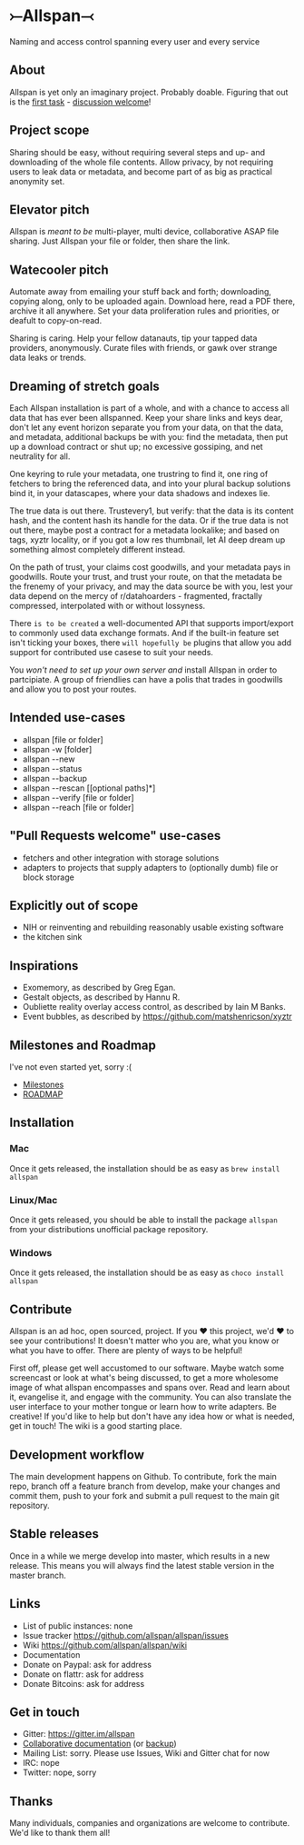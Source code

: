 # ⤚Allspan⤙ 
Naming and access control spanning every user and every service

## About
Allspan is yet only an imaginary project. Probably doable. Figuring that out is the [first task](https://github.com/allspan/allspan/issues/1) - [discussion welcome](https://gitter.im/allspan)!

## Project scope
Sharing should be easy, without requiring several steps and up- and downloading of the whole file contents. Allow privacy, by not requiring users to leak data or metadata, and become part of as big as practical anonymity set.

## Elevator pitch
Allspan is _meant to be_ multi-player, multi device, collaborative ASAP file sharing. Just Allspan your file or folder, then share the link. 

## Watecooler pitch
Automate away from emailing your stuff back and forth; downloading, copying along, only to be uploaded again. Download here, read a PDF there, archive it all anywhere. Set your data proliferation rules and priorities, or deafult to copy-on-read.

Sharing is caring. Help your fellow datanauts, tip your tapped data providers, anonymously. Curate files with friends, or gawk over strange data leaks or trends.

## Dreaming of stretch goals
Each Allspan installation is part of a whole, and with a chance to access all data that has ever been allspanned. Keep your share links and keys dear, don't let any event horizon separate you from your data, on that the data, and metadata, additional backups be with you: find the metadata, then put up a download contract or shut up; no excessive gossiping, and net neutrality for all.

One keyring to rule your metadata, one trustring to find it, one ring of fetchers to bring the referenced data, and into your plural backup solutions bind it, in your datascapes, where your data shadows and indexes lie.

The true data is out there. Trustevery1, but verify: that the data is its content hash, and the content hash its handle for the data. Or if the true data is not out there, maybe post a contract for a metadata lookalike; and based on tags, xyztr locality, or if you got a low res thumbnail, let AI deep dream up something almost completely different instead.

On the path of trust, your claims cost goodwills, and your metadata pays in goodwills. Route your trust, and trust your route, on that the metadata be the frenemy of your privacy, and may the data source be with you, lest your data depend on the mercy of r/datahoarders - fragmented, fractally compressed, interpolated with or without lossyness.

There `is to be created` a well-documented API that supports import/export to commonly used data exchange formats. And if the built-in feature set isn't ticking your boxes, there `will hopefully be` plugins that allow you add support for contributed use casese to suit your needs.

You _won't need to set up your own server and_ install Allspan in order to partcipiate. A group of friendlies can have a polis that trades in goodwills and allow you to post your routes.

## Intended use-cases
- allspan [file or folder]
- allspan -w [folder]
- allspan --new
- allspan --status
- allspan --backup
- allspan --rescan [[optional paths]\*]
- allspan --verify [file or folder]
- allspan --reach [file or folder]

## "Pull Requests welcome" use-cases
- fetchers and other integration with storage solutions
- adapters to projects that supply adapters to (optionally dumb) file or block storage

## Explicitly out of scope
- NIH or reinventing and rebuilding reasonably usable existing software
- the kitchen sink

## Inspirations
- Exomemory, as described by Greg Egan.
- Gestalt objects, as described by Hannu R.
- Oubliette reality overlay access control, as described by Iain M Banks.
- Event bubbles, as described by https://github.com/matshenricson/xyztr

## Milestones and Roadmap
I've not even started yet, sorry :(
- [Milestones](https://github.com/allspan/allspan/milestones)
- [ROADMAP](https://github.com/allspan/allspan/blob/master/ROADMAP.md)

## Installation

### Mac
Once it gets released, the installation should be as easy as `brew install allspan`

### Linux/Mac
Once it gets released, you should be able to install the package `allspan` from your distributions unofficial package repository.

### Windows
Once it gets released, the installation should be as easy as `choco install allspan`

## Contribute
Allspan is an ad hoc, open sourced, project. If you ❤ this project, we'd ❤ to see your contributions! It doesn't matter who you are, what you know or what you have to offer. There are plenty of ways to be helpful!

First off, please get well accustomed to our software. Maybe watch some screencast or look at what's being discussed, to get a more wholesome image of what allspan encompasses and spans over. Read and learn about it, evangelise it, and engage with the community. You can also translate the user interface to your mother tongue or learn how to write adapters. Be creative!
If you'd like to help but don't have any idea how or what is needed, get in touch! The wiki is a good starting place.

## Development workflow
The main development happens on Github. To contribute, fork the main repo, branch off a feature branch from develop, make your changes and commit them, push to your fork and submit a pull request to the main git repository.

## Stable releases
Once in a while we merge develop into master, which results in a new release. This means you will always find the latest stable version in the master branch.

## Links
- List of public instances: none
- Issue tracker https://github.com/allspan/allspan/issues
- Wiki https://github.com/allspan/allspan/wiki
- Documentation
- Donate on Paypal: ask for address
- Donate on flattr: ask for address
- Donate Bitcoins: ask for address

## Get in touch
- Gitter: https://gitter.im/allspan
- [Collaborative documentation](https://etherpad.fr/p/allspan) (or [backup](https://etherpad.net/p/allspan))
- Mailing List: sorry. Please use Issues, Wiki and Gitter chat for now
- IRC: nope
- Twitter: nope, sorry

## Thanks
Many individuals, companies and organizations are welcome to contribute. We'd like to thank them all!
